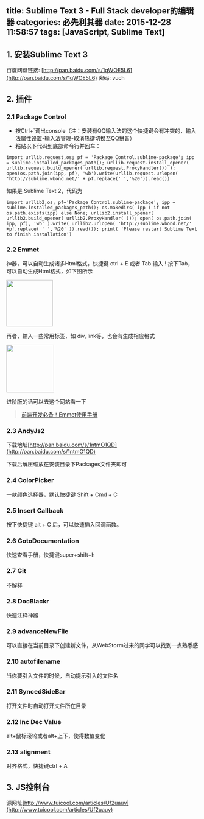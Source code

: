 title: Sublime Text 3 - Full Stack developer的编辑器
categories: 必先利其器
date: 2015-12-28 11:58:57
tags: [JavaScript, Sublime Text]
---
## 1. 安装Sublime Text 3

百度网盘链接: [http://pan.baidu.com/s/1qWOE5L6](http://pan.baidu.com/s/1qWOE5L6) 密码: vuch

## 2. 插件 

### 2.1 Package Control

- 按Ctrl+`调出console（注：安装有QQ输入法的这个快捷键会有冲突的，输入法属性设置-输入法管理-取消热键切换至QQ拼音）
- 粘贴以下代码到底部命令行并回车：
<!--more-->

```
import urllib.request,os; pf = 'Package Control.sublime-package'; ipp = sublime.installed_packages_path(); urllib.request.install_opener( urllib.request.build_opener( urllib.request.ProxyHandler()) ); open(os.path.join(ipp, pf), 'wb').write(urllib.request.urlopen( 'http://sublime.wbond.net/' + pf.replace(' ','%20')).read())
```

如果是 Sublime Text 2，代码为

```
import urllib2,os; pf='Package Control.sublime-package'; ipp = sublime.installed_packages_path(); os.makedirs( ipp ) if not os.path.exists(ipp) else None; urllib2.install_opener( urllib2.build_opener( urllib2.ProxyHandler( ))); open( os.path.join( ipp, pf), 'wb' ).write( urllib2.urlopen( 'http://sublime.wbond.net/' +pf.replace( ' ','%20' )).read()); print( 'Please restart Sublime Text to finish installation')
```

### 2.2 Emmet

神器，可以自动生成诸多Html格式，快捷键 ctrl + E 或者 Tab
输入 ! 按下Tab，可以自动生成Html格式，如下图所示

<img src="http://7xusmm.com1.z0.glb.clouddn.com/mdJozo/1464696019071.png" width="122"/>

再者，输入一些常用标签，如 div, link等，也会有生成相应格式

<img src="http://7xusmm.com1.z0.glb.clouddn.com/mdJozo/1464696113139.png" width="125"/>

进阶版的话可以去这个网站看一下

>  [前端开发必备！Emmet使用手册](http://www.w3cplus.com/tools/emmet-cheat-sheet.html)




### 2.3 AndyJs2

下载地址[http://pan.baidu.com/s/1ntmO1QD](http://pan.baidu.com/s/1ntmO1QD)

下载后解压缩放在安装目录下Packages文件夹即可

### 2.4 ColorPicker

一款颜色选择器，默认快捷键 Shift + Cmd + C

### 2.5 Insert Callback

按下快捷键 alt + C 后，可以快速插入回调函数。

### 2.6 GotoDocumentation
快速查看手册，快捷键super+shift+h

### 2.7 Git
不解释

### 2.8 DocBlackr

快速注释神器

### 2.9 advanceNewFile

可以直接在当前目录下创建新文件，从WebStorm过来的同学可以找到一点熟悉感

### 2.10 autofilename

当你要引入文件的时候，自动提示引入的文件名

### 2.11 SyncedSideBar

打开文件时自动打开文件所在目录

### 2.12 Inc Dec Value

alt+鼠标滚轮或者alt+上下，使得数值变化

### 2.13 alignment

对齐格式，快捷键ctrl + A

## 3. JS控制台

源网址[http://www.tuicool.com/articles/Uf2uauv](http://www.tuicool.com/articles/Uf2uauv)
